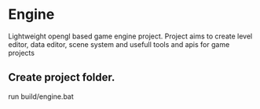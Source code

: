 # Engine

Lightweight opengl based game engine project. Project aims to create level editor, data editor, scene system and usefull tools and apis for game projects

## Create project folder.
run build/engine.bat
